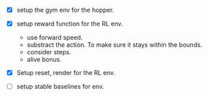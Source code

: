 - [x] setup the gym env for the hopper.
- [x] setup reward function for the RL env.
    - use forward speed. 
    - substract the action. To make sure it stays within the bounds.
    - consider steps.
    - alive bonus.

- [x] Setup reset, render for the RL env.
- [ ] setup stable baselines for env.
